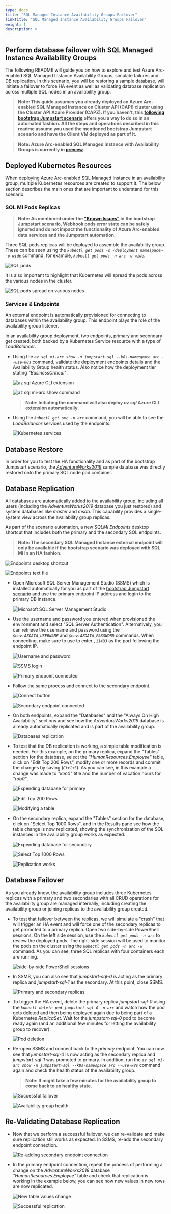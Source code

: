 ```yaml
---
type: docs
title: "SQL Managed Instance Availability Groups Failover"
linkTitle: "SQL Managed Instance Availability Groups Failover"
weight: 1
description: >
---
```


## Perform database failover with SQL Managed Instance Availability Groups

The following README will guide you on how to explore and test Azure Arc-enabled SQL Managed Instance Availability Groups, simulate failures and DB replication. In this scenario, you will be restoring a sample database, will initiate a failover to force HA event as well as validating database replication across multiple SQL nodes in an availability group.

> **Note: This guide assumes you already deployed an Azure Arc-enabled SQL Managed Instance on Cluster API (CAPI) cluster using the Cluster API Azure Provider (CAPZ). If you haven't, this [following bootstrap Jumpstart scenario](https://azurearcjumpstart.io/azure_arc_jumpstart/azure_arc_data/cluster_api/capi_azure/arm_template/mssql_mi/) offers you a way to do so in an automated fashion. All the steps and operations described in this readme assume you used the mentioned bootstrap Jumpstart scenario and have the Client VM deployed as part of it.**

> **Note: Azure Arc-enabled SQL Managed Instance with Availability Groups is currently in [preview](https://docs.microsoft.com/en-us/azure/azure-arc/data/release-notes)**.

## Deployed Kubernetes Resources

When deploying Azure Arc-enabled SQL Managed Instance in an availability group, multiple Kubernetes resources are created to support it. The below section describes the main ones that are important to understand for this scenario.

### SQL MI Pods Replicas

> **Note: As mentioned under the ["Known Issues"](https://azurearcjumpstart.io/azure_arc_jumpstart/azure_arc_data/cluster_api/capi_azure/arm_template/mssql_mi/#known-issues) in the bootstrap Jumpstart scenario, Webhook pods error state can be safely ignored and do not impact the functionality of Azure Arc-enabled data services and the Jumpstart automation.**

Three SQL pods replicas will be deployed to assemble the availability group. These can be seen using the _`kubectl get pods -n <deployment namespace> -o wide`_ command, for example, _`kubectl get pods -n arc -o wide`_.

![SQL pods](./01.png)

It is also important to highlight that Kubernetes will spread the pods across the various nodes in the cluster.

![SQL pods spread on various nodes](./02.png)

### Services & Endpoints

An external endpoint is automatically provisioned for connecting to databases within the availability group. This endpoint plays the role of the availability group listener.

In an availability group deployment, two endpoints, primary and secondary get created, both backed by a Kubernetes Service resource with a type of _LoadBalancer_.

- Using the _`az sql mi-arc show -n jumpstart-sql --k8s-namespace arc --use-k8s`_ command, validate the deployment endpoints details and the Availability Group health status. Also notice how the deployment tier stating _"BusinessCritical"_.

    ![az sql Azure CLI extension](./03.png)

    ![az sql mi-arc show command](./04.png)

    > **Note: Initiating the command will also deploy _az sql_ Azure CLI extension automatically.**

- Using the _`kubectl get svc -n arc`_ command, you will be able to see the _LoadBalancer_ services used by the endpoints.

    ![Kubernetes services](./05.png)

## Database Restore

In order for you to test the HA functionality and as part of the bootstrap Jumpstart scenario, the [_AdventureWorks2019_](https://docs.microsoft.com/en-us/sql/samples/adventureworks-install-configure?view=sql-server-ver15&tabs=ssms) sample database was directly restored onto the primary SQL node pod container.

## Database Replication

All databases are automatically added to the availability group, including all users (including the _AdventureWorks2019_ database you just restored) and system databases like _master_ and _msdb_. This capability provides a single-system view across the availability group replicas.

As part of the scenario automation, a new _SQLMI Endpoints_ desktop shortcut that includes both the primary and the secondary SQL endpoints.

> **Note: The secondary SQL Managed Instance external endpoint will only be available if the bootstrap scenario was deployed with SQL MI in an HA fashion.**

![Endpoints desktop shortcut](./06.png)

![Endpoints text file](./07.png)

- Open Microsoft SQL Server Management Studio (SSMS) which is installed automatically for you as part of the [bootstrap Jumpstart scenario](https://azurearcjumpstart.io/azure_arc_jumpstart/azure_arc_data/aks/aks_mssql_mi_arm_template/) and use the primary endpoint IP address and login to the primary DB instance.

    ![Microsoft SQL Server Management Studio](./08.png)

- Use the username and password you entered when provisioned the environment and select "SQL Server Authentication". Alternatively, you can retrieve the username and password using the _`$env:AZDATA_USERNAME`_ and _`$env:AZDATA_PASSWORD`_ commands. When connecting, make sure to use to enter _`,11433`_ as the port following the endpoint IP.

    ![Username and password](./09.png)

    ![SSMS login](./10.png)

    ![Primary endpoint connected](./11.png)

- Follow the same process and connect to the secondary endpoint.

    ![Connect button](./12.png)

    ![Secondary endpoint connected](./13.png)

- On both endpoints, expand the "Databases" and the "Always On High Availability" sections and see how the _AdventureWorks2019_ database is already automatically replicated and is part of the availability group.

    ![Databases replication](./14.png)

- To test that the DB replication is working, a simple table modification is needed. For this example, on the primary replica, expand the "Tables" section for the database, select the _"HumanResources.Employee"_ table, click on "Edit Top 200 Rows", modify one or more records and commit the changes by saving (_`Ctrl+S`_). As you can see, in this example a change was made to _"ken0"_ title and the number of vacation hours for _"rob0"_.

    ![Expending database for primary](./15.png)

    ![Edit Top 200 Rows](./16.png)

    ![Modifying a table](./17.png)

- On the secondary replica, expand the "Tables" section for the database, click on "Select Top 1000 Rows", and in the Results pane see how the table change is now replicated, showing the synchronization of the SQL instances in the availability group works as expected.

    ![Expending database for secondary](./18.png)

    ![Select Top 1000 Rows](./19.png)

    ![Replication works](./20.png)

## Database Failover

As you already know, the availability group includes three Kubernetes replicas with a primary and two secondaries with all CRUD operations for the availability group are managed internally, including creating the availability group or joining replicas to the availability group created.

- To test that failover between the replicas, we will simulate a "crash" that will trigger an HA event and will force one of the secondary replicas to get promoted to a primary replica. Open two side-by-side PowerShell sessions. On the left side session, use the _`kubectl get pods -n arc`_ to review the deployed pods. The right-side session will be used to monitor the pods on the cluster using the _`kubectl get pods -n arc -w`_ command. As you can see, three SQL replicas with four containers each are running.

    ![side-by-side PowerShell sessions](./21.png)

- In SSMS, you can also see that _jumpstart-sql-0_ is acting as the primary replica and _jumpstart-sql-1_ as the secondary. At this point, close SSMS.

    ![Primary and secondary replicas](./22.png)

- To trigger the HA event, delete the primary replica _jumpstart-sql-0_ using the _`kubectl delete pod jumpstart-sql-0 -n arc`_ and watch how the pod gets deleted and then being deployed again due to being part of a Kubernetes _ReplicaSet_. Wait for the _jumpstart-sql-0_ pod to become ready again (and an additional few minutes for letting the availability group to recover).

    ![Pod deletion](./23.png)

- Re-open SSMS and connect back to the *primary* endpoint. You can now see that _jumpstart-sql-0_ is now acting as the secondary replica and _jumpstart-sql-1_ was promoted to primary. In addition, run the _`az sql mi-arc show -n jumpstart-sql --k8s-namespace arc --use-k8s`_ command again and check the health status of the availability group.

    > **Note: It might take a few minutes for the availability group to come back to an healthy state.**

    ![Successful failover](./24.png)

    ![Availability group health](./25.png)

## Re-Validating Database Replication

- Now that we perform a successful failover, we can re-validate and make sure replication still works as expected. In SSMS, re-add the secondary endpoint connection.

    ![Re-adding secondary endpoint connection](./26.png)

- In the primary endpoint connection, repeat the process of performing a change on the _AdventureWorks2019_ database _"HumanResources.Employee"_ table and check that replication is working In the example below, you can see how new values in new rows are now replicated.

    ![New table values change](./27.png)

    ![Successful replication](./28.png)
